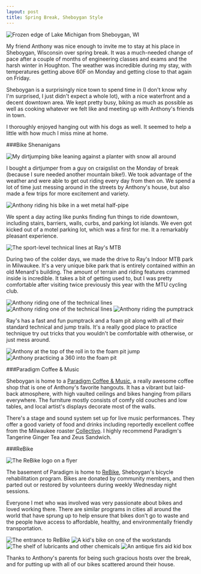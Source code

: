 ```yaml
---
layout: post
title: Spring Break, Sheboygan Style
---
```


![Frozen edge of Lake Michigan from Sheboygan, WI](http://eoisaacs.github.io/images/2014-03-18/img01.jpg)

My friend Anthony was nice enough to invite me to stay at his place in Sheboygan, Wisconsin over spring break. It was a much-needed change of pace after a couple of months of engineering classes and exams and the harsh winter in Houghton. The weather was incredible during my stay, with temperatures getting above 60F on Monday and getting close to that again on Friday.

Sheboygan is a surprisingly nice town to spend time in (I don't know why I'm surprised, I just didn't expect a whole lot), with a nice waterfront and a decent downtown area. We kept pretty busy, biking as much as possible as well as cooking whatever we felt like and meeting up with Anthony's friends in town.

I thoroughly enjoyed hanging out with his dogs as well. It seemed to help a little with how much I miss mine at home.

###Bike Shenanigans

![My dirtjumping bike leaning against a planter with snow all around](http://eoisaacs.github.io/images/2014-03-18/img02.jpg)

I bought a dirtjumper from a guy on craigslist on the Monday of break (because I sure needed another mountain bike!). We took advantage of the weather and were able to get out riding every day from then on. We spend a lot of time just messing around in the streets by Anthony's house, but also made a few trips for more excitement and variety. 

![Anthony riding his bike in a wet metal half-pipe](http://eoisaacs.github.io/images/2014-03-18/img03.jpg)

We spent a day acting like punks finding fun things to ride downtown, including stairs, barriers, walls, curbs, and parking lot islands. We even got kicked out of a motel parking lot, which was a first for me. It a remarkably pleasant experience.

![The sport-level technical lines at Ray's MTB](http://eoisaacs.github.io/images/2014-03-18/img04.jpg)

During two of the colder days, we made the drive to Ray's Indoor MTB park in Milwaukee. It's a very unique bike park that is entirely contained within an old Menard's building. The amount of terrain and riding features crammed inside is incredible. It takes a bit of getting used to, but I was pretty comfortable after visiting twice previously this year with the MTU cycling club.

![Anthony riding one of the technical lines](http://eoisaacs.github.io/images/2014-03-18/img05.jpg)
![Anthony riding one of the technical lines](http://eoisaacs.github.io/images/2014-03-18/img06.jpg)
![Anthony riding the pumptrack](http://eoisaacs.github.io/images/2014-03-18/img07.jpg)

Ray's has a fast and fun pumptrack and a foam pit along with all of their standard technical and jump trails. It's a really good place to practice technique try out tricks that you wouldn't be comfortable with otherwise, or just mess around.

![Anthony at the top of the roll in to the foam pit jump](http://eoisaacs.github.io/images/2014-03-18/img08.jpg)
![Anthony practicing a 360 into the foam pit](http://eoisaacs.github.io/images/2014-03-18/img09.jpg)

###Paradigm Coffee &amp; Music

Sheboygan is home to a <a href="http://paradigmvenue.com/" target= "_blank">Paradigm Coffee &amp; Music</a>, a really awesome coffee shop that is one of Anthony's favorite hangouts. It has a vibrant but laid-back atmosphere, with high vaulted ceilings and bikes hanging from pillars everywhere. The furniture mostly consists of comfy old couches and low tables, and local artist's displays decorate most of the walls.

There's a stage and sound system set up for live music performances. They offer a good variety of food and drinks including reportedly excellent coffee from the Milwaukee roaster <a href="http://colectivocoffee.com/" target= "_blank">Collectivo</a>. I highly recommend Paradigm's Tangerine Ginger Tea and Zeus Sandwich.

###ReBike

![The ReBike logo on a flyer](http://eoisaacs.github.io/images/2014-03-18/img10.jpg)

The basement of Paradigm is home to <a href="http://www.nomosheboygancounty.com/programs/rebike" target= "_blank">ReBike</a>, Sheboygan's bicycle rehabilitation program. Bikes are donated by community members, and then parted out or restored by volunteers during weekly Wednesday night sessions. 

Everyone I met who was involved was very passionate about bikes and loved working there. There are similar programs in cities all around the world that have sprung up to help ensure that bikes don't go to waste and the people have access to affordable, healthy, and environmentally friendly transportation.

![The entrance to ReBike](http://eoisaacs.github.io/images/2014-03-18/img11.jpg)
![A kid's bike on one of the workstands](http://eoisaacs.github.io/images/2014-03-18/img12.jpg)
![The shelf of lubricants and other chemicals](http://eoisaacs.github.io/images/2014-03-18/img13.jpg)
![An antique firs aid kid box](http://eoisaacs.github.io/images/2014-03-18/img14.jpg)

Thanks to Anthony's parents for being such gracious hosts over the break, and for putting up with all of our bikes scattered around their house.